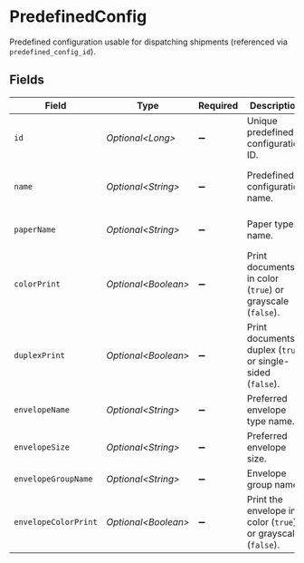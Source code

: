 # PredefinedConfig

Predefined configuration usable for dispatching shipments (referenced via `predefined_config_id`).


## Fields

| Field                                                        | Type                                                         | Required                                                     | Description                                                  | Example                                                      |
| ------------------------------------------------------------ | ------------------------------------------------------------ | ------------------------------------------------------------ | ------------------------------------------------------------ | ------------------------------------------------------------ |
| `id`                                                         | *Optional\<Long>*                                            | :heavy_minus_sign:                                           | Unique predefined configuration ID.                          | 334                                                          |
| `name`                                                       | *Optional\<String>*                                          | :heavy_minus_sign:                                           | Predefined configuration name.                               | Konfiguracja z listem poleconym w kolorze                    |
| `paperName`                                                  | *Optional\<String>*                                          | :heavy_minus_sign:                                           | Paper type name.                                             | A4 (80 g/m2) biały - klasa A                                 |
| `colorPrint`                                                 | *Optional\<Boolean>*                                         | :heavy_minus_sign:                                           | Print documents in color (`true`) or grayscale (`false`).    | true                                                         |
| `duplexPrint`                                                | *Optional\<Boolean>*                                         | :heavy_minus_sign:                                           | Print documents duplex (`true`) or single-sided (`false`).   | true                                                         |
| `envelopeName`                                               | *Optional\<String>*                                          | :heavy_minus_sign:                                           | Preferred envelope type name.                                | C6/5 (DL)                                                    |
| `envelopeSize`                                               | *Optional\<String>*                                          | :heavy_minus_sign:                                           | Preferred envelope size.                                     | 229x114                                                      |
| `envelopeGroupName`                                          | *Optional\<String>*                                          | :heavy_minus_sign:                                           | Envelope group name.                                         | Koperty z logo                                               |
| `envelopeColorPrint`                                         | *Optional\<Boolean>*                                         | :heavy_minus_sign:                                           | Print the envelope in color (`true`) or grayscale (`false`). | true                                                         |